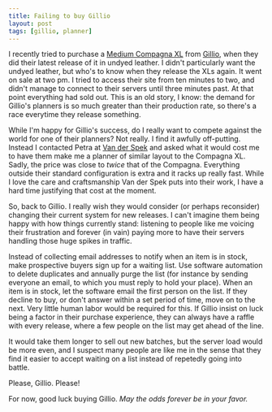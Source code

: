 ```yaml
---
title: Failing to buy Gillio
layout: post
tags: [gillio, planner]
---
```


I recently tried to purchase a [Medium Compagna XL](https://www.gillio.be/en/leather-items/planners-covers/organiser-medium-compagna-xl-2) from [Gillio](https://www.gillio.be), when they did their latest release of it in undyed leather. I didn't particularly want the undyed leather, but who's to know when they release the XLs again. It went on sale at two pm. I tried to access their site from ten minutes to two, and didn't manage to connect to their servers until three minutes past. At that point everything had sold out. This is an old story, I know: the demand for Gillio's planners is so much greater than their production rate, so there's a race everytime they release something. 

While I'm happy for Gillio's success, do I really want to compete against the world for one of their planners? Not really. I find it awfully off-putting. Instead I contacted Petra at [Van der Spek](https://vdsshop.com) and asked what it would cost me to have them make me a planner of similar layout to the Compagna XL. Sadly, the price was close to *twice* that of the Compagna. Everything outside their standard configuration is extra and it racks up really fast. While I love the care and craftsmanship Van der Spek puts into their work, I have a hard time justifying that cost at the moment.

So, back to Gillio. I really wish they would consider (or perhaps reconsider) changing their current system for new releases. I can't imagine them being happy with how things currently stand: listening to people like me voicing their frustration and forever (in vain) paying more to have their servers handling those huge spikes in traffic.

Instead of collecting email addresses to notify when an item is in stock, make prospective buyers sign up for a waiting list. Use software automation to delete duplicates and annually purge the list (for instance by sending everyone an email, to which you must reply to hold your place). When an item is in stock, let the software email the first person on the list. If they decline to buy, or don't answer within a set period of time, move on to the next. Very little human labor would be required for this. If Gillio insist on luck being a factor in their purchase experience, they can always have a raffle with every release, where a few people on the list may get ahead of the line.

It would take them longer to sell out new batches, but the server load would be more even, and I suspect many people are like me in the sense that they find it easier to accept waiting on a list instead of repetedly going into battle.

Please, Gillio. Please!

For now, good luck buying Gillio. *May the odds forever be in your favor.*